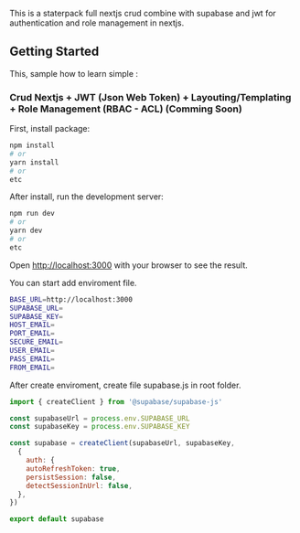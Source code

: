 This is a staterpack full nextjs crud combine with supabase and jwt for authentication and role management in nextjs.
## Getting Started

This, sample how to learn simple :

### Crud Nextjs + JWT (Json Web Token) + Layouting/Templating + Role Management (RBAC - ACL) (Comming Soon)

First, install package:
```bash
npm install
# or
yarn install
# or
etc
```

After install, run the development server:

```bash
npm run dev
# or
yarn dev
# or
etc
```

Open [http://localhost:3000](http://localhost:3000) with your browser to see the result.

You can start add enviroment file.
```bash
BASE_URL=http://localhost:3000
SUPABASE_URL=
SUPABASE_KEY=
HOST_EMAIL=
PORT_EMAIL=
SECURE_EMAIL=
USER_EMAIL=
PASS_EMAIL=
FROM_EMAIL=
```

After create enviroment, create file supabase.js in root folder.
```javascript
import { createClient } from '@supabase/supabase-js'

const supabaseUrl = process.env.SUPABASE_URL
const supabaseKey = process.env.SUPABASE_KEY

const supabase = createClient(supabaseUrl, supabaseKey, 
  {
    auth: {
    autoRefreshToken: true,
    persistSession: false,
    detectSessionInUrl: false,
  },
})

export default supabase
```